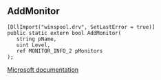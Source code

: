 ## AddMonitor

```
[DllImport("winspool.drv", SetLastError = true)]
public static extern bool AddMonitor(
   string pName,
   uint Level,
   ref MONITOR_INFO_2 pMonitors
);
```

[Microsoft documentation](TODO)
